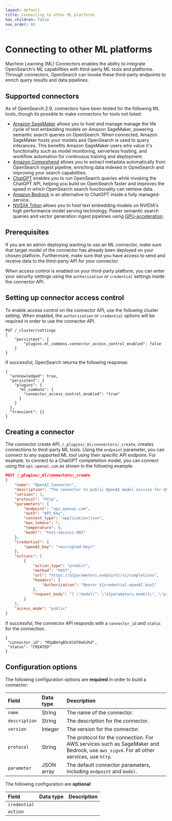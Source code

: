 ```yaml
---
layout: default
title: Connecting to other ML platforms
has_children: false
nav_order: 60
---
```


# Connecting to other ML platforms

Machine Learning (ML) Connectors enables the ability to integrate OpenSearch's ML capabilities with third-party ML tools and platforms. Through connectors, OpenSearch can invoke these third-party endpoints to enrich query results and data pipelines.

## Supported connectors

As of OpenSearch 2.9, connectors have been tested for the following ML tools, though its possible to make connectors for tools not listed:

- [Amazon SageMaker](https://aws.amazon.com/sagemaker/) allows you to host and manage manage the life cycle of text embedding models on Amazon SageMaker, powering semantic search queries on OpenSearch. When connected, Amazon SageMaker hosts your models and OpenSearch is used to query inferances. This benefits Amazon SageMaker users who value it's functionality such as model monitoring, serverless hosting, and workflow automation for continuous training and deployment.
- [Amazon Comprehend](https://aws.amazon.com/comprehend/) allows you to extract metadata automatically from OpenSearch ingest pipeline, enriching data indexed in OpneSearch and improving your search capabilities. 
- [ChatGPT](https://openai.com/blog/chatgpt) enables you to run OpenSearch queries while invoking the ChatGPT API, helping you build on OpenSearch faster and improves the speed in which OpenSearch search functionality can retrieve data.
- [Amazon Bedrock](https://aws.amazon.com/bedrock/) is an alternative to ChatGPT inside a fully managed-service.
- [NVIDIA Triton](https://developer.nvidia.com/triton-inference-server) allows you to host text embedding models on NVIDIA's high performance model serving technology. Power semantic search queries and vector generation ingest pipelines using [GPU-acceleration]({{site.url}}{{site.baseurl}}/ml-commons-plugin/gpu-acceleration).

## Prerequisites

If you are an admin deploying wanting to use an ML connector, make sure that target model of the connector has already been deployed on your chosen platform. Furthermore, make sure that you have access to send and receive data to the third-party API for your connector. 

When access control is enabled on your third-party platform, you can enter your security settings using the `authorization` or `credential` settings inside the connector API.


## Setting up connector access control

To enable access control on the connector API, use the following cluster setting. When enabled, the `authorization` or `credential` options will be required in order to use the connector API.

```
PUT /_cluster/settings
{
    "persistent": {
        "plugins.ml_commons.connector_access_control_enabled": false
    }
}
```

If successful, OpenSearch returns the following response:

```
{
  "acknowledged": true,
  "persistent": {
    "plugins": {
      "ml_commons": {
        "connector_access_control_enabled": "true"
      }
    }
  },
  "transient": {}
}
```

## Creating a connector

The connector create API, `/_plugins/_ml/connectors/_create`, creates connections to third-party ML tools. Using the `endpoint` parameter, you can connect to any supported ML tool using their specific API endpoint. For example, to connect to a ChatGPT completetion model, you can connect using the `api.openai.com` as shown in the following example:

```json
POST /_plugins/_ml/connectors/_create
{
    "name": "OpenAI Connector",
    "description": "The connector to public OpenAI model service for GPT 3.5",
    "version": 1,
    "protocol": "http",
    "parameters": {
        "endpoint": "api.openai.com",
        "auth": "API_Key",
        "content_type": "application/json",
        "max_tokens": 7,
        "temperature": 0,
        "model": "text-davinci-003"
    },
    "credential": {
        "openAI_key": "<encrypted-key>"
    },
    "actions": [
        {
            "action_type": "predict",
            "method": "POST",
            "url": "https://${parameters.endpoint}/v1/completions",
            "headers": {
                "Authorization": "Bearer ${credential.openAI_key}"
            },
            "request_body": "{ \"model\": \"${parameters.model}\", \"prompt\": \"${parameters.prompt}\", \"max_tokens\": ${parameters.max_tokens}, \"temperature\": ${parameters.temperature} }"
        }
    ],
    "access_mode": "public"
}
```

If successful, the connector API responds with a `connector_id` and `status` for the connection.

```
{
 "connector_id": "M2pBmYgB5cK1H70wk3hd",
 "status": "CREATED"
}
```

## Configuration options

The following configuration options are **required** in order to build a connector:

| Field | Data type | Description |
| :---  | :--- | :--- |
| `name` | String | The name of the connector. |
| `description` | String | The description for the connector. |
| `version` | Integer | The version for the connector. |
| `protocol` | String | The protocol for the connection. For AWS services such as SageMaker and Bedrock, use `aws_sigv4`. For all other services, use `http`. |
| `parameter` | JSON array | The default connector parameters, including `endpoint` and `model`. 

The following configuration are **optional**:

| Field | Data type | Description |
| :---  | :--- | :--- |
| `credential` | 
| `action` |

